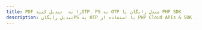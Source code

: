 ---title: PDF را به  تبدیل کنیدOTP، PS به OTP مبدل رایگان یا PHP SDKdescription: تبدیل رایگانPS به OTP با استفاده از PHP Cloud APIs & SDK همچنین اسناد PDF را در Cloud ایجاد، ویرایش و رندر کنید.---